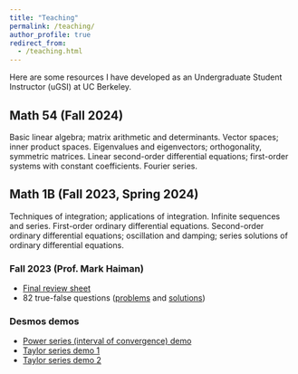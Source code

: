 ```yaml
---
title: "Teaching"
permalink: /teaching/
author_profile: true
redirect_from:
  - /teaching.html
---
```


Here are some resources I have developed as an Undergraduate Student Instructor (uGSI) at UC Berkeley.

Math 54 (Fall 2024)
-----
Basic linear algebra; matrix arithmetic and determinants. Vector spaces; inner product spaces. Eigenvalues and eigenvectors; orthogonality, symmetric matrices. Linear second-order differential equations; first-order systems with constant coefficients. Fourier series.

Math 1B (Fall 2023, Spring 2024)
-----
Techniques of integration; applications of integration. Infinite sequences and series. First-order ordinary differential equations. Second-order ordinary differential equations; oscillation and damping; series solutions of ordinary differential equations.

### Fall 2023 (Prof. Mark Haiman)

* [Final review sheet](/files/fa23_math1b_final_review_sheet.pdf)
* 82 true-false questions ([problems](/files/fa23_math1b_true_false.pdf) and [solutions](/files/fa23_math1b_true_false_solutions.pdf))
<!-- Include warm up problems and solutions when you get the time! -->

### Desmos demos

* [Power series (interval of convergence) demo](https://www.desmos.com/calculator/qonqs8dug9)
* [Taylor series demo 1](https://www.desmos.com/calculator/ahstwtrm5t)
* [Taylor series demo 2](https://www.desmos.com/calculator/sptezpwgtu)

<!-- Include other external resources! -->